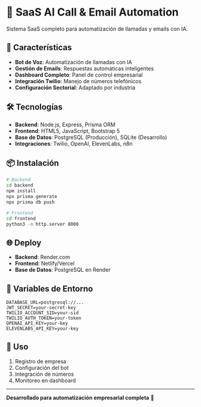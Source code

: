 # 🤖 SaaS AI Call & Email Automation

Sistema SaaS completo para automatización de llamadas y emails con IA.

## 🚀 Características

- **Bot de Voz**: Automatización de llamadas con IA
- **Gestión de Emails**: Respuestas automáticas inteligentes
- **Dashboard Completo**: Panel de control empresarial
- **Integración Twilio**: Manejo de números telefónicos
- **Configuración Sectorial**: Adaptado por industria

## 🛠️ Tecnologías

- **Backend**: Node.js, Express, Prisma ORM
- **Frontend**: HTML5, JavaScript, Bootstrap 5
- **Base de Datos**: PostgreSQL (Producción), SQLite (Desarrollo)
- **Integraciones**: Twilio, OpenAI, ElevenLabs, n8n

## 📦 Instalación

```bash
# Backend
cd backend
npm install
npx prisma generate
npx prisma db push

# Frontend
cd frontend
python3 -m http.server 8000
```

## 🌐 Deploy

- **Backend**: Render.com
- **Frontend**: Netlify/Vercel
- **Base de Datos**: PostgreSQL en Render

## 📝 Variables de Entorno

```env
DATABASE_URL=postgresql://...
JWT_SECRET=your-secret-key
TWILIO_ACCOUNT_SID=your-sid
TWILIO_AUTH_TOKEN=your-token
OPENAI_API_KEY=your-key
ELEVENLABS_API_KEY=your-key
```

## 🎯 Uso

1. Registro de empresa
2. Configuración del bot
3. Integración de números
4. Monitoreo en dashboard

---
**Desarrollado para automatización empresarial completa** 🚀

